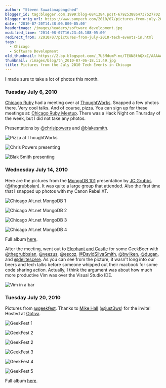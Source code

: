 ```yaml
---
author: "Steven Suwatanapongched"
blogger_id: tag:blogger.com,1999:blog-6841384.post-6792538864737527702
blogger_orig_url: https://www.sunpech.com/2010/07/pictures-from-july-2010-tech-events-in.html
date: '2010-07-20T14:38:00.000-05:00'
headerimage: /images/headers/software_development.jpg
modified_time: '2014-08-07T16:23:46.108-05:00'
redirect_from: /2010/07/pictures-from-july-2010-tech-events-in.html
tags:
  - Chicago
  - Software Development
old_thumbnail: https://2.bp.blogspot.com/_7U5MdumP-no/TEUN8thQXxI/AAAAAAAASVM/sM6lMLptc74/s800/2010-07-06+18.11.49.jpg
thumbnail: /images/blog/tn_2010-07-06-18.11.49.jpg
title: Pictures from the July 2010 Tech Events in Chicago
---
```



I made sure to take a lot of photos this month.

### Tuesday July 6, 2010
[Chicago Ruby](https://chicagoruby.org/) had a meeting over at [ThoughtWorks](]https://www.thoughtworks.com/). Snapped a few photos there.  Very cool talks.  And of course, pizza.  You can sign up for these meetings at: [Chicago Ruby Meetup](https://www.meetup.com/ChicagoRuby).  There was a Hack Night on Thursday of the week, but I did not take any photos.

Presentations by [@chrisjpowers](https://twitter.com/chrisjpowers) and [@blakesmith](https://twitter.com/blakesmith).

![Pizza at ThoughtWorks](/images/blog/2010-07-06-18.11.49.jpg)

![Chris Powers presenting](/images/blog/2010-07-06-18.30.46.jpg)

![Blak Smith presenting](/images/blog/2010-07-06-19.13.17.jpg)

### Wednesday July 14, 2010
Here are the pictures from the [MongoDB 101](https://chicagoalt.net/event/July2010Meeting-MongoDB-101) presentation by [JC Grubbs](https://www.thegrubbsian.com/) ([@thegrubbsian](https://twitter.com/thegrubbsian)).  It was quite a large group that attended.  Also the first time that I snapped up photos with my Canon Rebel XT.

![Chicago Alt.net MongoDB 1](/images/blog/IMG_0574.jpg)

![Chicago Alt.net MongoDB 2](/images/blog/IMG_0575.jpg)

![Chicago Alt.net MongoDB 3](/images/blog/IMG_0579.jpg)

![Chicago Alt.net MongoDB 4](/images/blog/IMG_0584.jpg)

Full album [here](https://photos.app.goo.gl/xSb3t21x5rF8d3ig6).

After the meeting, went out to [Elephant and Castle](https://www.elephantcastle.com/) for some GeekBeer with [@thegrubbsian](https://twitter.com/thegrubbsian), [@veezus](https://twitter.com/veezus), [@escoz](https://twitter.com/escoz), [@DavidSilvaSmith](https://twitter.com/DavidSilvaSmith), [@bwilken](https://twitter.com/bwilken), [@dugan](https://twitter.com/dugan), and [@delitescere](https://twitter.com/delitescere).  As you can see from the picture, it wasn't long into our beers and tech talks before someone whipped out their macbook for some code sharing action.  Actually, I think the argument was about how much more productive Vim was over the Visual Studio IDE.

![Vim in a bar](/images/blog/2010-07-14-21.35.27.jpg)

### Tuesday July 20, 2010

Pictures from [@geekfest](https://www.twitter.com/geekfest).  Thanks to [Mike Hall](https://just3ws.wordpress.com/) ([@just3ws](https://www.twitter.com/just3ws)) for the invite!  Hosted at [Obtiva](https://obtiva.com/).

![GeekFest 1](/images/blog/IMG_0917.jpg)

![GeekFest 2](/images/blog/IMG_0929.jpg)

![GeekFest 2](/images/blog/IMG_0945.jpg)

![GeekFest 3](/images/blog/IMG_0946.jpg)

![GeekFest 4](/images/blog/IMG_0951.jpg)

![GeekFest 5](/images/blog/IMG_0970.jpg)

Full album [here](https://photos.app.goo.gl/on2eddSmVXTa3fSf8).